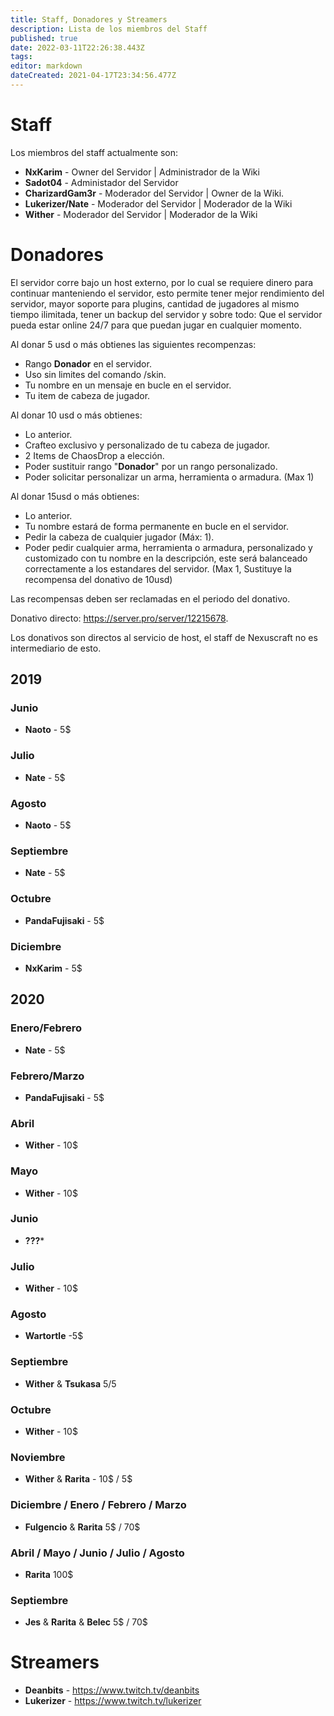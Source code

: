 ```yaml
---
title: Staff, Donadores y Streamers
description: Lista de los miembros del Staff
published: true
date: 2022-03-11T22:26:38.443Z
tags: 
editor: markdown
dateCreated: 2021-04-17T23:34:56.477Z
---
```


# Staff
Los miembros del staff actualmente son:

- **NxKarim** - Owner del Servidor | Administrador de la Wiki
- **Sadot04** - Administador del Servidor
- **CharizardGam3r** - Moderador del Servidor | Owner de la Wiki.
- **Lukerizer/Nate** - Moderador del Servidor | Moderador de la Wiki
- **Wither** - Moderador del Servidor | Moderador de la Wiki

# Donadores
El servidor corre bajo un host externo, por lo cual se requiere dinero para continuar manteniendo el servidor, esto permite tener mejor rendimiento del servidor, mayor soporte para plugins, cantidad de jugadores al mismo tiempo ilimitada, tener un backup del servidor y sobre todo: Que el servidor pueda estar online 24/7 para que puedan jugar en cualquier momento.

Al donar 5 usd o más obtienes las siguientes recompenzas:

- Rango **Donador** en el servidor.
- Uso sin limites del comando /skin.
- Tu nombre en un mensaje en bucle en el servidor.
- Tu item de cabeza de jugador.

Al donar 10 usd o más obtienes:

- Lo anterior.
- Crafteo exclusivo y personalizado de tu cabeza de jugador.
- 2 Items de ChaosDrop a elección.
- Poder sustituir rango "**Donador**" por un rango personalizado.
- Poder solicitar personalizar un arma, herramienta o armadura. (Max 1)

Al donar 15usd o más obtienes:

- Lo anterior.
- Tu nombre estará de forma permanente en bucle en el servidor.
- Pedir la cabeza de cualquier jugador (Máx: 1).
- Poder pedir cualquier arma, herramienta o armadura, personalizado y customizado con tu nombre en la descripción, este será balanceado correctamente a los estandares del servidor. (Max 1, Sustituye la recompensa del donativo de 10usd)

Las recompensas deben ser reclamadas en el periodo del donativo.

Donativo directo: https://server.pro/server/12215678.

Los donativos son directos al servicio de host, el staff de Nexuscraft no es intermediario de esto.

## 2019
### Junio
- **Naoto** - 5$
### Julio
- **Nate** - 5$
### Agosto
- **Naoto** - 5$
### Septiembre
- **Nate** - 5$
### Octubre
- **PandaFujisaki** - 5$
### Diciembre
- **NxKarim** - 5$
## 2020
### Enero/Febrero
- **Nate** - 5$
### Febrero/Marzo
- **PandaFujisaki** - 5$
### Abril 
- **Wither** - 10$
### Mayo
- **Wither** - 10$
### Junio
- **???***
### Julio
- **Wither** - 10$
### Agosto
- **Wartortle** -5$
### Septiembre
- **Wither** & **Tsukasa** 5$/5$
### Octubre
- **Wither** - 10$
### Noviembre
- **Wither** & **Rarita** - 10$ / 5$ 

### Diciembre / Enero / Febrero / Marzo

- **Fulgencio** & **Rarita** 5$ / 70$

### Abril / Mayo / Junio / Julio / Agosto

- **Rarita** 100$

### Septiembre

- **Jes** & **Rarita** & **Belec** 5$ / 70$

# Streamers
- **Deanbits** - https://www.twitch.tv/deanbits
- **Lukerizer** - https://www.twitch.tv/lukerizer